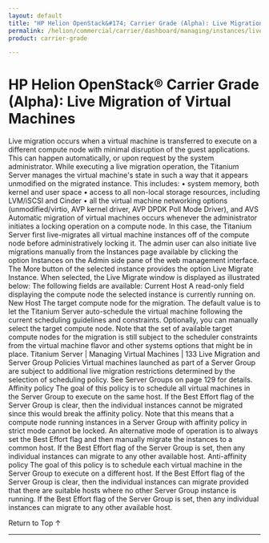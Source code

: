 ```yaml
---
layout: default
title: "HP Helion OpenStack&#174; Carrier Grade (Alpha): Live Migration of Virtual Machines"
permalink: /helion/commercial/carrier/dashboard/managing/instances/live/migrate/
product: carrier-grade

---
```

<!--UNDER REVISION-->

<script>

function PageRefresh {
onLoad="window.refresh"
}

PageRefresh();

</script>

<!-- <p style="font-size: small;"> <a href="/helion/commercial/carrier/ga1/install/">&#9664; PREV</a> | <a href="/helion/commercial/carrier/ga1/install-overview/">&#9650; UP</a> | <a href="/helion/commercial/carrier/ga1/">NEXT &#9654;</a></p> -->

# HP Helion OpenStack&#174; Carrier Grade (Alpha): Live Migration of Virtual Machines


Live migration occurs when a virtual machine is transferred to execute on a different compute node with minimal
disruption of the guest applications. This can happen automatically, or upon request by the system administrator.
While executing a live migration operation, the Titanium Server manages the virtual machine's state in such a way
that it appears unmodified on the migrated instance. This includes:
• system memory, both kernel and user space
• access to all non-local storage resources, including LVM/iSCSI and Cinder
• all the virtual machine networking options (unmodified/virtio, AVP kernel driver, AVP DPDK Poll Mode Driver),
and AVS
Automatic migration of virtual machines occurs whenever the administrator initiates a locking operation on a compute
node. In this case, the Titanium Server first live-migrates all virtual machine instances off of the compute node before
administratively locking it.
The admin user can also initiate live migrations manually from the Instances page available by clicking the option
Instances on the Admin side pane of the web management interface. The More button of the selected instance
provides the option Live Migrate Instance. When selected, the Live Migrate window is displayed as illustrated
below:
The following fields are available:
Current Host
A read-only field displaying the compute node the selected instance is currently running on.
New Host
The target compute node for the migration. The default value is to let the Titanium Server auto-schedule the
virtual machine following the current scheduling guidelines and constraints. Optionally, you can manually select
the target compute node.
Note that the set of available target compute nodes for the migration is still subject to the scheduler constraints
from the virtual machine flavor and other systems options that might be in place.
Titanium Server | Managing Virtual Machines | 133
Live Migration and Server Group Policies
Virtual machines launched as part of a Server Group are subject to additional live migration restrictions determined
by the selection of scheduling policy. See Server Groups on page 129 for details.
Affinity policy
The goal of this policy is to schedule all virtual machines in the Server Group to execute on the same host.
If the Best Effort flag of the Server Group is clear, then the individual instances cannot be migrated since this
would break the affinity policy.
Note that this means that a compute node running instances in a Server Group with affinity policy in strict mode
cannot be locked. An alternative mode of operation is to always set the Best Effort flag and then manually
migrate the instances to a common host.
If the Best Effort flag of the Server Group is set, then any individual instances can migrate to any other available
host.
Anti-affinity policy
The goal of this policy is to schedule each virtual machine in the Server Group to execute on a different host.
If the Best Effort flag of the Server Group is clear, then the individual instances can migrate provided that there
are suitable hosts where no other Server Group instance is running.
If the Best Effort flag of the Server Group is set, then any individual instances can migrate to any other available
host.
<p><a href="#top" style="padding:14px 0px 14px 0px; text-decoration: none;"> Return to Top &#8593; </a></p>


----

